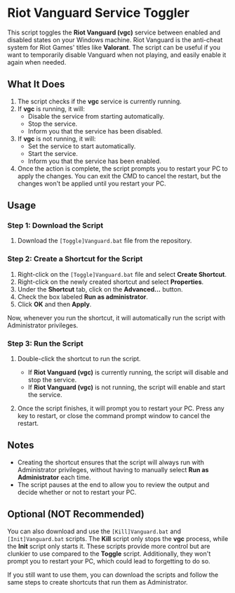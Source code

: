 # Riot Vanguard Service Toggler

This script toggles the **Riot Vanguard (vgc)** service between enabled and disabled states on your Windows machine. Riot Vanguard is the anti-cheat system for Riot Games' titles like **Valorant**. The script can be useful if you want to temporarily disable Vanguard when not playing, and easily enable it again when needed.

## What It Does

1. The script checks if the **vgc** service is currently running.
2. If **vgc** is running, it will:
   - Disable the service from starting automatically.
   - Stop the service.
   - Inform you that the service has been disabled.
3. If **vgc** is not running, it will:
   - Set the service to start automatically.
   - Start the service.
   - Inform you that the service has been enabled.
4. Once the action is complete, the script prompts you to restart your PC to apply the changes. You can exit the CMD to cancel the restart, but the changes won't be applied until you restart your PC.

## Usage

### Step 1: Download the Script

1. Download the `[Toggle]Vanguard.bat` file from the repository.

### Step 2: Create a Shortcut for the Script

1. Right-click on the `[Toggle]Vanguard.bat` file and select **Create Shortcut**.
2. Right-click on the newly created shortcut and select **Properties**.
3. Under the **Shortcut** tab, click on the **Advanced...** button.
4. Check the box labeled **Run as administrator**.
5. Click **OK** and then **Apply**.

Now, whenever you run the shortcut, it will automatically run the script with Administrator privileges.

### Step 3: Run the Script

1. Double-click the shortcut to run the script.

   - If **Riot Vanguard (vgc)** is currently running, the script will disable and stop the service.
   - If **Riot Vanguard (vgc)** is not running, the script will enable and start the service.

2. Once the script finishes, it will prompt you to restart your PC. Press any key to restart, or close the command prompt window to cancel the restart.

## Notes

- Creating the shortcut ensures that the script will always run with Administrator privileges, without having to manually select **Run as Administrator** each time.
- The script pauses at the end to allow you to review the output and decide whether or not to restart your PC.

## Optional (NOT Recommended)

You can also download and use the `[Kill]Vanguard.bat` and `[Init]Vanguard.bat` scripts. The **Kill** script only stops the **vgc** process, while the **Init** script only starts it. These scripts provide more control but are clunkier to use compared to the **Toggle** script. Additionally, they won't prompt you to restart your PC, which could lead to forgetting to do so.

If you still want to use them, you can download the scripts and follow the same steps to create shortcuts that run them as Administrator.
